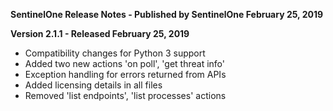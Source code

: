 **SentinelOne Release Notes - Published by SentinelOne February 25, 2019**


**Version 2.1.1 - Released February 25, 2019**

* Compatibility changes for Python 3 support
* Added two new actions 'on poll', 'get threat info'
* Exception handling for errors returned from APIs
* Added licensing details in all files
* Removed 'list endpoints', 'list processes' actions
